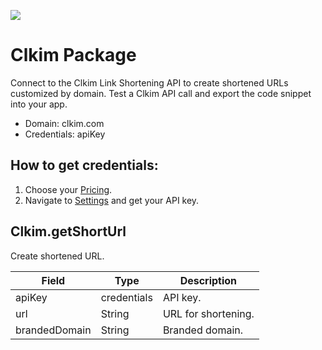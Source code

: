 [![](https://scdn.rapidapi.com/RapidAPI_banner.png)](https://rapidapi.com/package/Clkim/functions?utm_source=RapidAPIGitHub_ClkimFunctions&utm_medium=button&utm_content=RapidAPI_GitHub)

# Clkim Package
Connect to the Clkim Link Shortening API to create shortened URLs customized by domain. Test a Clkim API call and export the code snippet into your app.
* Domain: clkim.com
* Credentials: apiKey

## How to get credentials: 
1. Choose your [Pricing](https://clkim.com/#pricing). 
2. Navigate to [Settings](http://clk.im/user) and get your API key.

## Clkim.getShortUrl
Create shortened URL.

| Field        | Type       | Description
|--------------|------------|----------
| apiKey       | credentials| API key.
| url          | String     | URL for shortening.
| brandedDomain| String     | Branded domain.

